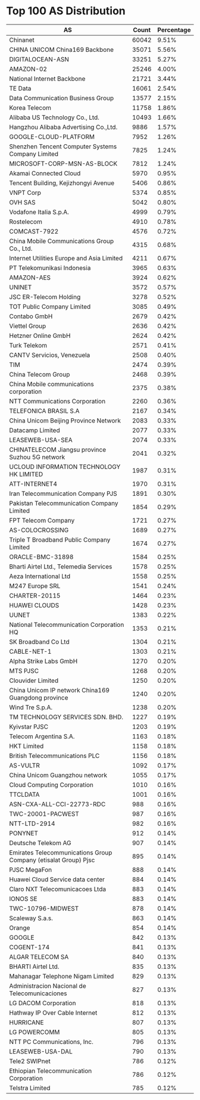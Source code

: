 # Top 100 AS Distribution
| AS | Count | Percentage |
|----|----|----|
| Chinanet | 60042 | 9.51% |
| CHINA UNICOM China169 Backbone | 35071 | 5.56% |
| DIGITALOCEAN-ASN | 33251 | 5.27% |
| AMAZON-02 | 25246 | 4.00% |
| National Internet Backbone | 21721 | 3.44% |
| TE Data | 16061 | 2.54% |
| Data Communication Business Group | 13577 | 2.15% |
| Korea Telecom | 11758 | 1.86% |
| Alibaba US Technology Co., Ltd. | 10493 | 1.66% |
| Hangzhou Alibaba Advertising Co.,Ltd. | 9886 | 1.57% |
| GOOGLE-CLOUD-PLATFORM | 7952 | 1.26% |
| Shenzhen Tencent Computer Systems Company Limited | 7825 | 1.24% |
| MICROSOFT-CORP-MSN-AS-BLOCK | 7812 | 1.24% |
| Akamai Connected Cloud | 5970 | 0.95% |
| Tencent Building, Kejizhongyi Avenue | 5406 | 0.86% |
| VNPT Corp | 5374 | 0.85% |
| OVH SAS | 5042 | 0.80% |
| Vodafone Italia S.p.A. | 4999 | 0.79% |
| Rostelecom | 4910 | 0.78% |
| COMCAST-7922 | 4576 | 0.72% |
| China Mobile Communications Group Co., Ltd. | 4315 | 0.68% |
| Internet Utilities Europe and Asia Limited | 4211 | 0.67% |
| PT Telekomunikasi Indonesia | 3965 | 0.63% |
| AMAZON-AES | 3924 | 0.62% |
| UNINET | 3572 | 0.57% |
| JSC ER-Telecom Holding | 3278 | 0.52% |
| TOT Public Company Limited | 3085 | 0.49% |
| Contabo GmbH | 2679 | 0.42% |
| Viettel Group | 2636 | 0.42% |
| Hetzner Online GmbH | 2624 | 0.42% |
| Turk Telekom | 2571 | 0.41% |
| CANTV Servicios, Venezuela | 2508 | 0.40% |
| TIM | 2474 | 0.39% |
| China Telecom Group | 2468 | 0.39% |
| China Mobile communications corporation | 2375 | 0.38% |
| NTT Communications Corporation | 2260 | 0.36% |
| TELEFONICA BRASIL S.A | 2167 | 0.34% |
| China Unicom Beijing Province Network | 2083 | 0.33% |
| Datacamp Limited | 2077 | 0.33% |
| LEASEWEB-USA-SEA | 2074 | 0.33% |
| CHINATELECOM Jiangsu province Suzhou 5G network | 2041 | 0.32% |
| UCLOUD INFORMATION TECHNOLOGY HK LIMITED | 1987 | 0.31% |
| ATT-INTERNET4 | 1970 | 0.31% |
| Iran Telecommunication Company PJS | 1891 | 0.30% |
| Pakistan Telecommunication Company Limited | 1854 | 0.29% |
| FPT Telecom Company | 1721 | 0.27% |
| AS-COLOCROSSING | 1689 | 0.27% |
| Triple T Broadband Public Company Limited | 1674 | 0.27% |
| ORACLE-BMC-31898 | 1584 | 0.25% |
| Bharti Airtel Ltd., Telemedia Services | 1578 | 0.25% |
| Aeza International Ltd | 1558 | 0.25% |
| M247 Europe SRL | 1541 | 0.24% |
| CHARTER-20115 | 1464 | 0.23% |
| HUAWEI CLOUDS | 1428 | 0.23% |
| UUNET | 1383 | 0.22% |
| National Telecommunication Corporation HQ | 1353 | 0.21% |
| SK Broadband Co Ltd | 1304 | 0.21% |
| CABLE-NET-1 | 1303 | 0.21% |
| Alpha Strike Labs GmbH | 1270 | 0.20% |
| MTS PJSC | 1268 | 0.20% |
| Clouvider Limited | 1250 | 0.20% |
| China Unicom IP network China169 Guangdong province | 1240 | 0.20% |
| Wind Tre S.p.A. | 1238 | 0.20% |
| TM TECHNOLOGY SERVICES SDN. BHD. | 1227 | 0.19% |
| Kyivstar PJSC | 1203 | 0.19% |
| Telecom Argentina S.A. | 1163 | 0.18% |
| HKT Limited | 1158 | 0.18% |
| British Telecommunications PLC | 1156 | 0.18% |
| AS-VULTR | 1092 | 0.17% |
| China Unicom Guangzhou network | 1055 | 0.17% |
| Cloud Computing Corporation | 1010 | 0.16% |
| TTCLDATA | 1001 | 0.16% |
| ASN-CXA-ALL-CCI-22773-RDC | 988 | 0.16% |
| TWC-20001-PACWEST | 987 | 0.16% |
| NTT-LTD-2914 | 982 | 0.16% |
| PONYNET | 912 | 0.14% |
| Deutsche Telekom AG | 907 | 0.14% |
| Emirates Telecommunications Group Company (etisalat Group) Pjsc | 895 | 0.14% |
| PJSC MegaFon | 888 | 0.14% |
| Huawei Cloud Service data center | 884 | 0.14% |
| Claro NXT Telecomunicacoes Ltda | 883 | 0.14% |
| IONOS SE | 883 | 0.14% |
| TWC-10796-MIDWEST | 878 | 0.14% |
| Scaleway S.a.s. | 863 | 0.14% |
| Orange | 854 | 0.14% |
| GOOGLE | 842 | 0.13% |
| COGENT-174 | 841 | 0.13% |
| ALGAR TELECOM SA | 840 | 0.13% |
| BHARTI Airtel Ltd. | 835 | 0.13% |
| Mahanagar Telephone Nigam Limited | 829 | 0.13% |
| Administracion Nacional de Telecomunicaciones | 827 | 0.13% |
| LG DACOM Corporation | 818 | 0.13% |
| Hathway IP Over Cable Internet | 812 | 0.13% |
| HURRICANE | 807 | 0.13% |
| LG POWERCOMM | 805 | 0.13% |
| NTT PC Communications, Inc. | 796 | 0.13% |
| LEASEWEB-USA-DAL | 790 | 0.13% |
| Tele2 SWIPnet | 786 | 0.12% |
| Ethiopian Telecommunication Corporation | 786 | 0.12% |
| Telstra Limited | 785 | 0.12% |
